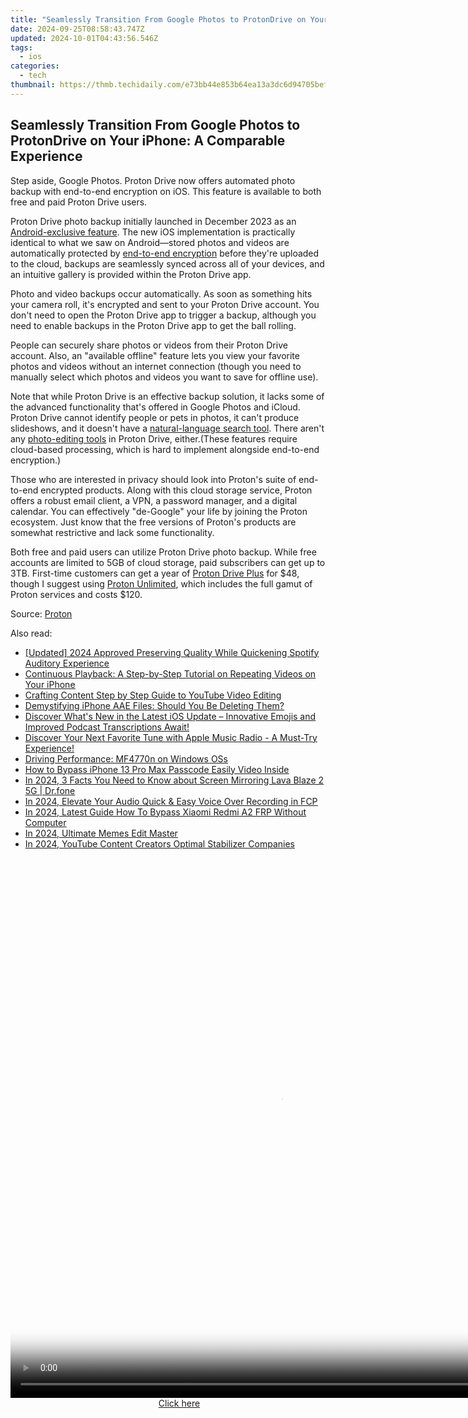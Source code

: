```yaml
---
title: "Seamlessly Transition From Google Photos to ProtonDrive on Your iPhone: A Comparable Experience"
date: 2024-09-25T08:58:43.747Z
updated: 2024-10-01T04:43:56.546Z
tags:
  - ios
categories:
  - tech
thumbnail: https://thmb.techidaily.com/e73bb44e853b64ea13a3dc6d94705befdc354ca8d892b35c869decc7b55413a7.png
---
```


## Seamlessly Transition From Google Photos to ProtonDrive on Your iPhone: A Comparable Experience

Step aside, Google Photos. Proton Drive now offers automated photo backup with end-to-end encryption on iOS. This feature is available to both free and paid Proton Drive users.

 Proton Drive photo backup initially launched in December 2023 as an [Android-exclusive feature](https://tiktok-videos.techidaily.com/earn-on-the-go-snapchats-money-tips/). The new iOS implementation is practically identical to what we saw on Android—stored photos and videos are automatically protected by [end-to-end encryption](https://extra-hints.techidaily.com/new-13-creative-ways-to-save-and-store-online-audio-broadcasts/) before they're uploaded to the cloud, backups are seamlessly synced across all of your devices, and an intuitive gallery is provided within the Proton Drive app.

 Photo and video backups occur automatically. As soon as something hits your camera roll, it's encrypted and sent to your Proton Drive account. You don't need to open the Proton Drive app to trigger a backup, although you need to enable backups in the Proton Drive app to get the ball rolling.

 People can securely share photos or videos from their Proton Drive account. Also, an "available offline" feature lets you view your favorite photos and videos without an internet connection (though you need to manually select which photos and videos you want to save for offline use).

 Note that while Proton Drive is an effective backup solution, it lacks some of the advanced functionality that's offered in Google Photos and iCloud. Proton Drive cannot identify people or pets in photos, it can't produce slideshows, and it doesn't have a [natural-language search tool](https://buynow-help.techidaily.com/comparing-processor-performance-a-guide-to-choosing-the-right-tablet-pc/). There aren't any [photo-editing tools](https://youtube-tips.techidaily.com/avigating-payment-options-for-youtube-tv-for-2024/) in Proton Drive, either.(These features require cloud-based processing, which is hard to implement alongside end-to-end encryption.)

 Those who are interested in privacy should look into Proton's suite of end-to-end encrypted products. Along with this cloud storage service, Proton offers a robust email client, a VPN, a password manager, and a digital calendar. You can effectively "de-Google" your life by joining the Proton ecosystem. Just know that the free versions of Proton's products are somewhat restrictive and lack some functionality.

 Both free and paid users can utilize Proton Drive photo backup. While free accounts are limited to 5GB of cloud storage, paid subscribers can get up to 3TB. First-time customers can get a year of [Proton Drive Plus](https://www.anrdoezrs.net/links/3607085/type/dlg/sid/UUhtgUeUpU2003684/https://proton.me/drive/pricing) for $48, though I suggest using [Proton Unlimited](https://www.anrdoezrs.net/links/3607085/type/dlg/sid/UUhtgUeUpU2003684/https://proton.me/drive/pricing), which includes the full gamut of Proton services and costs $120.

 Source: [Proton](https://www.anrdoezrs.net/links/3607085/type/dlg/sid/UUhtgUeUpU2003684/https://proton.me/blog/proton-drive-photo-backup-ios)

<ins class="adsbygoogle"
     style="display:block"
     data-ad-format="autorelaxed"
     data-ad-client="ca-pub-7571918770474297"
     data-ad-slot="1223367746"></ins>

<ins class="adsbygoogle"
     style="display:block"
     data-ad-client="ca-pub-7571918770474297"
     data-ad-slot="8358498916"
     data-ad-format="auto"
     data-full-width-responsive="true"></ins>

<span class="atpl-alsoreadstyle">Also read:</span>
<div><ul>
<li><a href="https://fox-hovers.techidaily.com/updated-2024-approved-preserving-quality-while-quickening-spotify-auditory-experience/"><u>[Updated] 2024 Approved Preserving Quality While Quickening Spotify Auditory Experience</u></a></li>
<li><a href="https://os-tips.techidaily.com/continuous-playback-a-step-by-step-tutorial-on-repeating-videos-on-your-iphone/"><u>Continuous Playback: A Step-by-Step Tutorial on Repeating Videos on Your iPhone</u></a></li>
<li><a href="https://youtube-video-recordings.techidaily.com/crafting-content-step-by-step-guide-to-youtube-video-editing/"><u>Crafting Content Step by Step Guide to YouTube Video Editing</u></a></li>
<li><a href="https://os-tips.techidaily.com/demystifying-iphone-aae-files-should-you-be-deleting-them/"><u>Demystifying iPhone AAE Files: Should You Be Deleting Them?</u></a></li>
<li><a href="https://os-tips.techidaily.com/discover-whats-new-in-the-latest-ios-update-innovative-emojis-and-improved-podcast-transcriptions-await/"><u>Discover What's New in the Latest iOS Update – Innovative Emojis and Improved Podcast Transcriptions Await!</u></a></li>
<li><a href="https://os-tips.techidaily.com/discover-your-next-favorite-tune-with-apple-music-radio-a-must-try-experience/"><u>Discover Your Next Favorite Tune with Apple Music Radio - A Must-Try Experience!</u></a></li>
<li><a href="https://printer-issues.techidaily.com/driving-performance-mf4770n-on-windows-oss/"><u>Driving Performance: MF4770n on Windows OSs</u></a></li>
<li><a href="https://ios-unlock.techidaily.com/how-to-bypass-iphone-13-pro-max-passcode-easily-video-inside-by-drfone-ios/"><u>How to Bypass iPhone 13 Pro Max Passcode Easily Video Inside</u></a></li>
<li><a href="https://screen-mirror.techidaily.com/in-2024-3-facts-you-need-to-know-about-screen-mirroring-lava-blaze-2-5g-drfone-by-drfone-android/"><u>In 2024, 3 Facts You Need to Know about Screen Mirroring Lava Blaze 2 5G | Dr.fone</u></a></li>
<li><a href="https://ai-vdieo-software.techidaily.com/in-2024-elevate-your-audio-quick-and-easy-voice-over-recording-in-fcp/"><u>In 2024, Elevate Your Audio Quick & Easy Voice Over Recording in FCP</u></a></li>
<li><a href="https://bypass-frp.techidaily.com/in-2024-latest-guide-how-to-bypass-xiaomi-redmi-a2-frp-without-computer-by-drfone-android/"><u>In 2024, Latest Guide How To Bypass Xiaomi Redmi A2 FRP Without Computer</u></a></li>
<li><a href="https://some-tips.techidaily.com/in-2024-ultimate-memes-edit-master/"><u>In 2024, Ultimate Memes Edit Master</u></a></li>
<li><a href="https://facebook-video-footage.techidaily.com/in-2024-youtube-content-creators-optimal-stabilizer-companies/"><u>In 2024, YouTube Content Creators Optimal Stabilizer Companies</u></a></li>
</ul></div>

<!-- affiliate ads begin -->
<span id="1484963">
					<video width="864" height="864" style="cursor:pointer"
           poster="//a.impactradius-go.com/display-clicktoplayimage/1484963.png"
           onclick="if(!this.playClicked){this.play();this.setAttribute('controls',true);this.playClicked=true;}">
	   <source src="//a.impactradius-go.com/display-ad/16446-1484963">
	   <img src="//a.impactradius-go.com/display-clicktoplayimage/1484963.png" style="border: none; height: 100%; width: 100%; object-fit: contain">
	</video>
	<div style="width:540px;text-align:center"><a href="javascript:window.open(decodeURIComponent('https%3A%2F%2Flaganoo.pxf.io%2Fc%2F5597632%2F1484963%2F16446'), '_blank');void(0);">Click here</a></div>
</span>
<img height="0" width="0" src="https://imp.pxf.io/i/5597632/1484963/16446" style="position:absolute;visibility:hidden;" border="0" />
<!-- affiliate ads end -->

